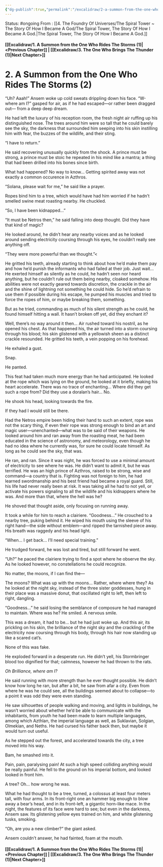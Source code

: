 ```yaml
---
{"dg-publish":true,"permalink":"/excalidraw/2-a-summon-from-the-one-who-rides-the-storms-2/","created":"2024-08-31T23:47:17.619-04:00","updated":"2024-11-26T06:02:29.032-05:00"}
---
```


Status: #ongoing
From : [[4. The Foundry Of Universes/The Spiral Tower ~ The Story Of How I Became A God/The Spiral Tower, The Story Of How I Became A God.\|The Spiral Tower, The Story Of How I Became A God.]]
#### [[Excalidraw/1. A Summon from the One Who Rides The Storms (1)\|<Previous Chapter]] | [[Excalidraw/3. The One Who Brings The Thunder (1)\|Next Chapter>]]
# 2. A Summon from the One Who Rides The Storms (2)
“Uh? Aaah!” Ansem woke up cold sweats drippling down his face. “W-where am I?” gasped for air, as if he had escaped—or rather been dragged out— from a deep deep dream.

He had left the luxury of his reception room, the fresh night air ruffing up his distinguished nose. The trees around him were so tall that he could barely see the sky, the darkness that surrounded him seeping into his skin instilling him with fear, the buzzes of the wildlife, and their sting.

“I have to return.”

He said recovering unusually quickly from the shock. A prince must be strong, a prince must be stoic he repeated in his mind like a mantra; a thing that had been drilled into his bones since birth.

What had happened? No way to know… Getting spirited away was not exactly a common occurence in Azthros.

“Solana, please wait for me,” he said like a prayer.

Ropes bind him to a tree, which would have had him worried if he hadn’t smelled swine meat roasting nearby. He chuckled.

“So, I have been kidnapped…”

“It must be Netros then,” he said falling into deep thought. Did they have that kind of magic?

He looked around, he didn’t hear any nearby voices and as he looked around sending electricity coursing through his eyes, he couldn’t really see anything off.

“They were more powerful than we thought.”<

He gritted his teeth, already starting to think about how he’d make them pay and how he’d punish the informants who had failed at their job. Just wait... He exerted himself as silently as he could, he hadn’t seen nor heard anything, but he couldn’t rule out them being nearby, cloaked somehow. His abilities were not exactly geared towards discretion, the crackle in the air and the shine of lightning not something he could hide. So he’d refrain to use them if possible during his escape, he pumped his muscles and tried to force the ropes of him, or maybe breaking them, something.

But as he tried, commanding as much of his silent strength as he could, he found himself hitting a wall. It hasn’t broken off yet, did they enchant it?

Well, there’s no way around it then… Air rushed toward his nostril, as he opened his chest. As that happened his, the air turned into a storm coursing through his blood; his skin glistened with a yellowish sheen as a distinct crackle resounded. He gritted his teeth, a vein popping on his forehead.

He exhaled a gust.

Snap.

He panted.

This feat had taken much more energy than he had anticipated. He looked at the rope which was lying on the ground, he looked at it briefly, making his heart accelerate. There was no trace of enchanting… Where did they get such a rope from? Did they use a doralan’s hair… No.

He shook his head, looking towards the fire.

If they had I would still be there.

Had the Netros empire been hiding their hand to such an extent, rope was not the scary thing, if even their rope was strong enough to bind an art and magic user—unenchanted—what was to be said of their weapons. He looked around him and ran away from the roasting meat, he had been educated in the science of astronomy, and meteorology, even though he had no idea where he currently was, for sure he could locate himself. As long as he could see the sky, that was.

He ran, and ran. Since it was night, he was forced to use a minimal amount of electricity to see where he was. He didn’t want to admit it, but he was terrified. He was an high prince of Azthros, raised to be strong, wise and command—a country that is. Fighting was not foreign to him, he had learned swordmanship and his best friend had became a royal guard. Still, his life had never really been at risk. It was taking all he had to not yell, or activate his powers signaling to all the wildlife and his kidnappers where he was. And more than that, where the hell was he?

He shoved that thought aside, only focusing on running away.

It took a while for him to reach a clairiere. “Goodness…” He crouched to a nearby tree, puking behind it. He wiped his mouth using the sleeve of his right hand—the side without emblem—and ripped the tarnished piece away. His breath was raggedy and his head light.

“When… I get back… I’ll need special training.”

He trudged forward, he was lost and tired, but still forward he went.

“Uh?” he paced the clairiere trying to find a spot where he observe the sky. As he looked however, no constellations he could recognize.

No matter, the moons, if I can find the—

The moons? What was up with the moons… Rather, where where they? As he looked at the night sky, instead of the three sister goddesses, hung in their place was a massive donut, that oscillated right to left, then left to right, dangling.

“Goodness…” he said losing the semblance of composure he had managed to maintain. Where was he? He smiled. A nervous smile.

This was a dream, it had to be… but he had just woke up. And this air, its prickling on his skin, the brilliance of the night sky and the crackling of the electricity now coursing through his body, through his hair now standing up like a scared cat’s.

None of this was fake.

He exploded forward in a desperate run. He didn’t yell, his Stormbringer blood too dignified for that; calmness, however he had thrown to the rats.

*Oh Brilliance, where am I?*

He said running with more strength than he ever thought possible. He didn’t know how long he ran, but after a bit, he saw from afar a city. Even from where he was he could see, all the buildings seemed about to collapse—to a point it was odd they were even standing.

He saw silhouettes of people walking and moving, and lights in buildings, he wasn’t worried about whether he’d be able to communicate with the inhabitants, from youth he had been made to learn multiple languages, among which Azthlan, the imperial language as well, as Suklavian, Solgian, Olmekian, and Neths. He had cursed his father back then, but maybe it would turn out useful.

As he stepped out the forest, and accelerated towards the city, a tree moved into his way.

Bam, he smashed into it.

Pain, pain, paralysing pain! At such a high speed colliding anything would be really painful. He fell to the ground on his imperial bottom, and looked looked in front him.

A tree? Oh… how wrong he was.

What he had thought to be a tree, turned, a colossus at least four meters tall, with four arms. In its front-right one an hammer big enough to blow away a bear’s head, and in its front-left, a gigantic horn-like mace. In the night, the features of its face were hard to see; but even in the darkness, Ansem saw. Its glistening yellow eyes trained on him, and white glistening tusks, smoking.

“Oh, are you a new climber?” the giant asked.

Ansem couldn’t answer, he had fainted, foam at the mouth.


#### [[Excalidraw/1. A Summon from the One Who Rides The Storms (1)\|<Previous Chapter]] | [[Excalidraw/3. The One Who Brings The Thunder (1)\|Next Chapter>]]